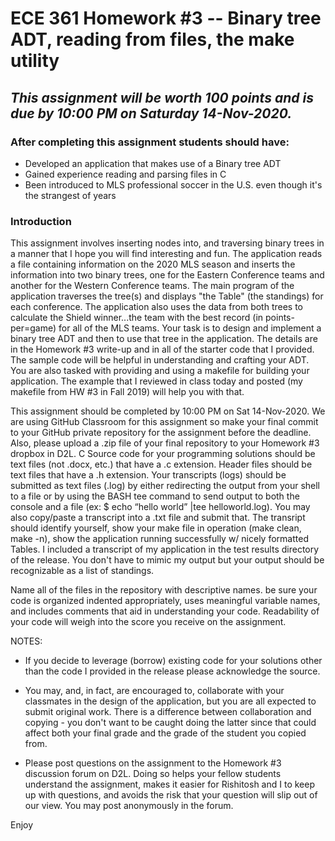 # ECE 361 Homework #3 -- Binary tree ADT, reading from files, the make utility
## <i>This assignment will be worth 100 points and is due by 10:00 PM on Saturday 14-Nov-2020.  </i>  

### After completing this assignment students should have:
- Developed an application that makes use of a Binary tree ADT
- Gained experience reading and parsing files in C
- Been introduced to MLS professional soccer in the U.S. even though it's the strangest of years


### Introduction

This assignment involves inserting nodes into, and traversing binary trees in a manner that I hope you will find interesting and fun.  The application reads a file containing information on the 2020 MLS season and inserts the information into two binary trees, one for the Eastern Conference teams and another for the Western Conference teams.  The main program of the application traverses the tree(s) and displays "the Table" (the standings) for each conference.  The application also uses the data from both trees to calculate the Shield winner...the team with the best record (in points-per=game) for all of the MLS teams.  Your task is to design and implement a binary tree ADT and then to use that tree in the application.  The details are in the Homework #3 write-up and in all of the starter code that I provided.  The sample code will be helpful in understanding and crafting your ADT.  You are also tasked with providing and using a makefile for building your application.  The example that I reviewed in class today and posted (my makefile from HW #3 in Fall 2019) will help you with that.  

This assignment should be completed by 10:00 PM on Sat 14-Nov-2020.  We are using GitHub Classroom for this assignment so make your final commit to your GitHub private repository for the assignment before the deadline.  Also, please upload a .zip file of your final repository to your Homework #3 dropbox in D2L.  C Source code for your programming solutions should be text files (not .docx, etc.) that have a .c extension.  Header files should be text files that have a .h extension.  Your transcripts (logs) should be submitted as text files (.log) by either redirecting the output from your shell to a file or by using the BASH tee command to send output to both the console and a file (ex: $ echo “hello world” |tee helloworld.log).  You may also copy/paste a transcript into a .txt file and submit that.  The transript should identify yourself, show your make file in operation (make clean, make -n), show the application running successfully w/ nicely formatted Tables. I included a transcript of my application in the test results directory of the release.  You don't have to mimic my output but your output should be recognizable as a list of standings.

 Name all of the files in the repository with descriptive names.  be sure your code is organized indented appropriately, uses meaningful variable names, and includes comments that aid in understanding your code.  Readability of your code will weigh into the score you receive on the assignment.


NOTES:

- If you decide to leverage (borrow) existing code for your solutions other than the code I provided in the release please acknowledge the source. 

- You may, and, in fact, are encouraged to, collaborate with your classmates in the design of the application,  but you are all expected to submit original work.  There is a difference between collaboration and copying - you don't want to be caught doing the latter since that could affect both your final grade and the grade of the student you copied from.

- Please post questions on the assignment to the Homework #3 discussion forum on D2L.  Doing so helps your fellow students understand the assignment, makes it easier for Rishitosh and I to keep up with questions, and avoids the risk that your question will slip out of our view.  You may post anonymously in the forum.

Enjoy


